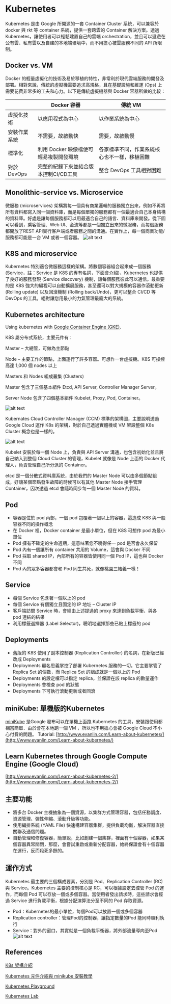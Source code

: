 # Kubernetes
Kubernetes 是由 Google 所開源的一套 Container Cluster 系統，可以兼容於 docker 與 rkt 等 container 系統，提供一套跨雲的 Container 解決方案。透過 Kubernetes，讓使用者可以輕鬆建置自己的雲端 orchestration，並且可以遨遊在公有雲、私有雲以及自建的本地端環境中，而不用擔心被雲服務不同的 API 所限制。

## Docker vs. VM
Docker 的輕量虛擬化的技術及易於移植的特性，非常利於現代雲端服務的開發及部署。相對來說，傳統的虛擬機需要追求高規格，且在基礎設施和維運 (Ops) 上需要花費非常多的工夫和心力。以下是傳統虛擬機器與 Docker 容器所做的比較：

|               | Docker 容器                           | 傳統 VM                                       |
|---------------|---------------------------------------|-----------------------------------------------|
| 虛擬化技術    | 以應用程式為中心                      | 以作業系統為中心                              |
| 安裝作業系統  | 不需要，故啟動快                      | 需要，故啟動慢                                |
| 標準化        | 利用 Docker 映像檔便可輕易複製開發環境| 各家標準不同，作業系統核心也不一樣，移植困難  |
| 對於 DevOps   | 完整的紀錄下來並結合版本控制CI/CD工具 | 整合 DevOps 工具相對困難                      |

## Monolithic-service vs. Microservice
微服務 (microservices) 架構將每一個具有商業邏輯的服務獨立出來，例如不再將所有資料都寫入同一個資料庫，而是每個單獨的服務都有一個最適合自己本身結構的資料庫。好處是讓每個服務都可以用最適合自己的語言、資料庫來開發。從下圖可以看到，乘客管理、Web UI、金流等都是一個獨立出來的微服務，而每個服務都開放了REST API實行客戶端或者服務之間的溝通。在實作上，每一個商業功能/服務都可能是一台 VM 或者一個容器。
![alt text](microservice.png "microservice")

## K8S and microservice
Kubernetes 特別適合微服務這樣的架構。將數個容器組合起來成一個服務 (Service，註：Service 是 K8S 的專有名詞，下面會介紹)，Kubernetes 也提供了良好的服務發現 (Service discovery) 機制，讓每個服務彼此可以通信。最重要的是 K8S 強大的編程可以自動擴展服務，甚至還可以對大規模的容器作滾動更新 (Rolling update) 以及回滾機制 (Rolling back/Undo)，更可以整合 CI/CD 等 DevOps 的工具，絕對讓您用最小的力氣管理最龐大的系統。

## Kubernetes architecture
Using kubernetes with [Google Container Engine (GKE)](https://cloud.google.com/container-engine/docs/).

K8S 屬分布式系統，主要元件有：

Master – 大總管，可做為主節點

Node – 主要工作的節點，上面運行了許多容器。可想作一台虛擬機。K8S 可操控高達 1,000 個 nodes 以上

Masters 和 Nodes 組成叢集 (Clusters)

Master 包含了三個基本組件 Etcd, API Server, Controller Manager Server。

Server Node 包含了四個基本組件 Kubelet, Proxy, Pod, Container。

![alt text](k8s_arch.png "K8S Architecture")

Kubernates Cloud Controller Manager (CCM) 標準的架構圖，主要說明透過  Google Cloud 運作 K8s 的架構，對於自己透過實體機或 VM 架設整個 K8s Cluster 概念也是一樣的。

![alt text](k8s-arch.png "K8S Architecture")

Kubelet 安裝於每一個 Node 上，負責與 API Server 溝通，也包含初始化並且將自己納入到整個 Cloud Cluster 的管理，Kubelet 就像是 Node 上面的 Docker 代理人，負責管理自己所分派的 Container。

etcd 是一個分散式資料庫系統，由於我們的 Master Node 可以由多個節點組成，好讓某個節點發生故障的時候可以有其他 Master Node 接手管理 Container，因次透過 etcd 會隨時同步每一個 Master Node 的資料。

## Pod
* 容器是位於 pod 內部，一個 pod 包覆著一個以上的容器，這造成 K8S 與一般容器不同的操作概念
* 在 Docker 裡，Docker container 是最小單位，但在 K8S 可想作 pod 為最小單位
* Pod 擁有不確定的生命週期，這意味著您不曉得任一 pod 是否會永久保留
* Pod 內有一個讓所有 container 共用的 Volume，這會與 Docker 不同
* Pod 採取 shared IP，內部所有的容器皆使用同一個 Pod IP，這也與 Docker 不同
* Pod 內的眾多容器都會和 Pod 同生共死，就像桃園三結義一樣！

## Service
* 每個 Service 包含著一個以上的 pod
* 每個 Service 有個獨立且固定的 IP 地址 – Cluster IP
* 客戶端訪問 Service 時，會經由上述提過的 proxy 來達到負載平衡、與各 pod 連結的結果
* 利用標籤選擇器 (Label Selector)，聰明地選擇那些已貼上標籤的 pod

## Deployments
* 舊版的 K8S 使用了副本控制器 (Replication Controller) 的名詞，在新版已經改成 Deployments
* Deployments 顧名思義掌控了部署 Kubernetes 服務的一切。它主要掌管了 Replica Set 的個數，而 Replica Set 的組成就是一個以上的 Pod
* Deployments 的設定檔可以指定 replica，並保證在該 replica 的數量運作
* Deployments 會檢查 pod 的狀態
* Deployments 下可執行滾動更新或者回滾

## miniKube: 單機版的Kubernetes
[miniKube](https://github.com/kubernetes/minikube) 是Google 發布可以在單機上面跑 Kubernetes 的工具，安裝跟使用都相當簡單．由於會在本地跑一個 VM ，所以也不用擔心會被 Google Cloud 不小心付費的問題。
Tutorial: [http://www.evanlin.com/Learn-about-kubernetes/](http://www.evanlin.com/Learn-about-kubernetes/)

## Learn Kubernetes through Google Compute Engine (Google Cloud)
[http://www.evanlin.com/Learn-about-kubernetes-2/](http://www.evanlin.com/Learn-about-kubernetes-2/)

## 主要功能
* 將多台 Docker 主機抽象為一個資源，以集群方式管理容器，包括任務調度、資源管理、彈性伸縮、滾動升級等功能。
* 使用編排系統 (YAML File) 快速構建容器集群，提供負載均衡，解決容器直接關聯及通信問題。
* 自動管理和修復容器，簡單說，比如創建一個集群，裡面有十個容器，如果某個容器異常關閉，那麼，會嘗試重啟或重新分配容器，始終保證會有十個容器在運行，反而殺死多餘的。

## 運作方式
Kubernetes 最主要的三個構成要素，分別是 Pod、Replication Controller (RC) 與 Service。Kubernetes 主要的控制核心是 RC，可以根據設定去控管 Pod 的運作，而每個 Pod 可以存放一個或多個容器。當使用者發出請求時，這些請求會經過 Service 進行負載平衡，根據分配演算法分至不同的 Pod 存取資源。
* Pod：Kubernetes的最小單位，每個Pod可以放置一個或多個容器
* Replication controller：管理Pod的控制器，讓指定數量的Pod 能同時順利執行
* Service：對外的窗口，其實就是一個負載平衡器，將外部流量導向至Pod
![alt text](k8s-architecture.png "K8S Architecture")

## References
[K8s 架構介紹](https://blog.toright.com/posts/6416/kubernetes-intro.html)

[Kubernetes 元件介紹與 minikube 安裝教學](https://blog.toright.com/posts/6513/kubernetes-%E5%9F%BA%E7%A4%8E%E5%85%83%E4%BB%B6%E4%BB%8B%E7%B4%B9%E8%88%87minikube%E5%AE%89%E8%A3%9D.html)

[Kubernetes Playground](https://www.katacoda.com/courses/kubernetes/playground)

[Kubernetes Lab](https://kubernetes.io/docs/tutorials/kubernetes-basics/create-cluster/cluster-interactive/)
